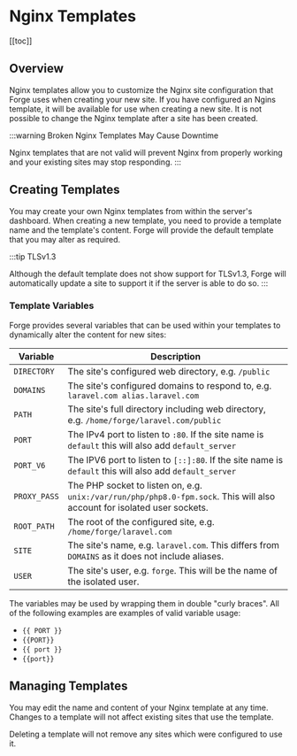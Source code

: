 # Nginx Templates

[[toc]]

## Overview

Nginx templates allow you to customize the Nginx site configuration that Forge uses when creating your new site. If you have configured an Ngins template, it will be available for use when creating a new site. It is not possible to change the Nginx template after a site has been created.

:::warning Broken Nginx Templates May Cause Downtime

Nginx templates that are not valid will prevent Nginx from properly working and your existing sites may stop responding.
:::

## Creating Templates

You may create your own Nginx templates from within the server's dashboard. When creating a new template, you need to provide a template name and the template's content. Forge will provide the default template that you may alter as required.

:::tip TLSv1.3

Although the default template does not show support for TLSv1.3, Forge will automatically update a site to support it if the server is able to do so.
:::

### Template Variables

Forge provides several variables that can be used within your templates to dynamically alter the content for new sites:

| Variable | Description |
| -------- | ----------- |
| `DIRECTORY` | The site's configured web directory, e.g. `/public` |
| `DOMAINS` | The site's configured domains to respond to, e.g. `laravel.com alias.laravel.com` |
| `PATH` | The site's full directory including web directory, e.g. `/home/forge/laravel.com/public` |
| `PORT` | The IPv4 port to listen to `:80`. If the site name is `default` this will also add `default_server` |
| `PORT_V6` | The IPV6 port to listen to `[::]:80`. If the site name is `default` this will also add `default_server` |
| `PROXY_PASS` | The PHP socket to listen on, e.g. `unix:/var/run/php/php8.0-fpm.sock`. This will also account for isolated user sockets. |
| `ROOT_PATH` | The root of the configured site, e.g. `/home/forge/laravel.com` |
| `SITE` | The site's name, e.g. `laravel.com`. This differs from `DOMAINS` as it does not include aliases. |
| `USER` | The site's user, e.g. `forge`. This will be the name of the isolated user. |

The variables may be used by wrapping them in double "curly braces". All of the following examples are examples of valid variable usage:

<div v-pre>

- `{{ PORT }}`
- `{{PORT}}`
- `{{ port }}`
- `{{port}}`

</div>

## Managing Templates

You may edit the name and content of your Nginx template at any time. Changes to a template will not affect existing sites that use the template.

Deleting a template will not remove any sites which were configured to use it.
